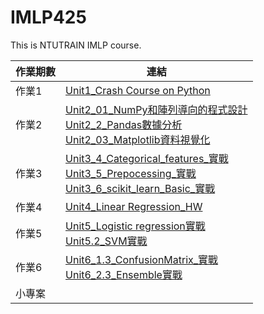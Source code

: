# IMLP425
This is NTUTRAIN IMLP course.

| 作業期數 | 連結 |
|---|---|
| 作業1 | [Unit1_Crash Course on Python](https://github.com/EasyBoy5566/IMLP425/blob/main/Unit01_Crash%20Course%20on%20Python.ipynb) |
| 作業2 | [Unit2_01_NumPy和陣列導向的程式設計](https://github.com/EasyBoy5566/IMLP425/blob/main/Unit02/01_NumPy%E5%92%8C%E9%99%A3%E5%88%97%E5%B0%8E%E5%90%91%E7%9A%84%E7%A8%8B%E5%BC%8F%E8%A8%AD%E8%A8%88.ipynb)<br>[Unit2_2_Pandas數據分析](https://github.com/EasyBoy5566/IMLP425/blob/main/Unit02/02_Pandas%E6%95%B8%E6%93%9A%E5%88%86%E6%9E%90.ipynb)<br>[Unit2_03_Matplotlib資料視覺化](https://github.com/EasyBoy5566/IMLP425/blob/main/Unit02/03_Matplotlib%E8%B3%87%E6%96%99%E8%A6%96%E8%A6%BA%E5%8C%96.ipynb)|
| 作業3 |[Unit3_4_Categorical_features_實戰](https://github.com/EasyBoy5566/IMLP425/blob/main/Unit03/4_Categorical_features_%E5%AF%A6%E6%88%B0.ipynb)<br>[Unit3_5_Prepocessing_實戰](https://github.com/EasyBoy5566/IMLP425/blob/main/Unit03/5_Prepocessing_%E5%AF%A6%E6%88%B0.ipynb)<br>[Unit3_6_scikit_learn_Basic_實戰](https://github.com/EasyBoy5566/IMLP425/blob/main/Unit03/6_scikit_learn_Basic_%E5%AF%A6%E6%88%B0.ipynb)|
| 作業4 | [Unit4_Linear Regression_HW](https://github.com/EasyBoy5566/IMLP425/blob/main/Unit04/Linear%20Regression_HW.ipynb)|
| 作業5 | [Unit5_Logistic regression實戰](https://github.com/EasyBoy5566/IMLP425/blob/main/Unit05/02_Logistic%20regression%E5%AF%A6%E6%88%B0.ipynb)<br>[Unit5.2_SVM實戰](https://github.com/EasyBoy5566/IMLP425/blob/main/Unit05_2/SVM%E5%AF%A6%E6%88%B0.ipynb)|
| 作業6 | [Unit6_1.3_ConfusionMatrix_實戰](https://github.com/EasyBoy5566/IMLP425/blob/main/Unit06/1.3_ConfusionMatrix_%E5%AF%A6%E6%88%B0.ipynb)<br>[Unit6_2.3_Ensemble實戰](https://github.com/EasyBoy5566/IMLP425/blob/main/Unit06/2.3_Ensemble%E5%AF%A6%E6%88%B0.ipynb)|
| 小專案 | |

